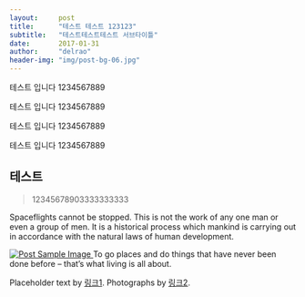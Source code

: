 ```yaml
---
layout:     post
title:      "테스트 테스트 123123"
subtitle:   "테스트테스트테스트 서브타이틀"
date:       2017-01-31
author:     "delrao"
header-img: "img/post-bg-06.jpg"
---
```


<p>테스트 입니다 1234567889</p>

<p>테스트 입니다 1234567889</p>

<p>테스트 입니다 1234567889</p>

<p>테스트 입니다 1234567889</p>

<h2 class="section-heading">테스트</h2>

<blockquote>12345678903333333333</blockquote>

<p>Spaceflights cannot be stopped. This is not the work of any one man or even a group of men. It is a historical process which mankind is carrying out in accordance with the natural laws of human development.</p>

<a href="#">
    <img src="{{ site.baseurl }}/img/post-sample-image.jpg" alt="Post Sample Image">
</a>
<span class="caption text-muted">To go places and do things that have never been done before – that’s what living is all about.</span>

<p>Placeholder text by <a href="http://spaceipsum.com/">링크1</a>. Photographs by <a href="https://www.flickr.com/photos/nasacommons/">링크2</a>.</p>